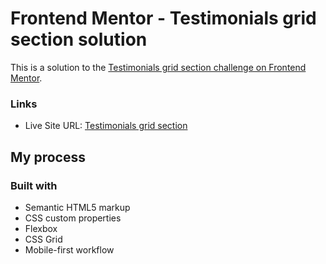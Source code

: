 # Frontend Mentor - Testimonials grid section solution

This is a solution to the [Testimonials grid section challenge on Frontend Mentor](https://www.frontendmentor.io/challenges/testimonials-grid-section-Nnw6J7Un7).

### Links

- Live Site URL: [Testimonials grid section](https://testimonals-section.vercel.app/)

## My process

### Built with

- Semantic HTML5 markup
- CSS custom properties
- Flexbox
- CSS Grid
- Mobile-first workflow